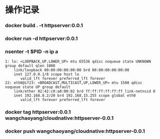 # 操作记录

###  docker build . -t httpserver:0.0.1
###  docker run -d httpserver:0.0.1
### nsenter -t $PID -n ip a
```
1: lo: <LOOPBACK,UP,LOWER_UP> mtu 65536 qdisc noqueue state UNKNOWN group default qlen 1000
    link/loopback 00:00:00:00:00:00 brd 00:00:00:00:00:00
    inet 127.0.0.1/8 scope host lo
       valid_lft forever preferred_lft forever
22: eth0@if23: <BROADCAST,MULTICAST,UP,LOWER_UP> mtu 1500 qdisc noqueue state UP group default 
    link/ether 02:42:c0:a8:00:02 brd ff:ff:ff:ff:ff:ff link-netnsid 0
    inet 192.168.0.2/20 brd 192.168.15.255 scope global eth0
       valid_lft forever preferred_lft forever
```

### docker  tag httpserver:0.0.1  wangchaoyang/cloudnative:httpserver-0.0.1
### docker  push wangchaoyang/cloudnative:httpserver-0.0.1
